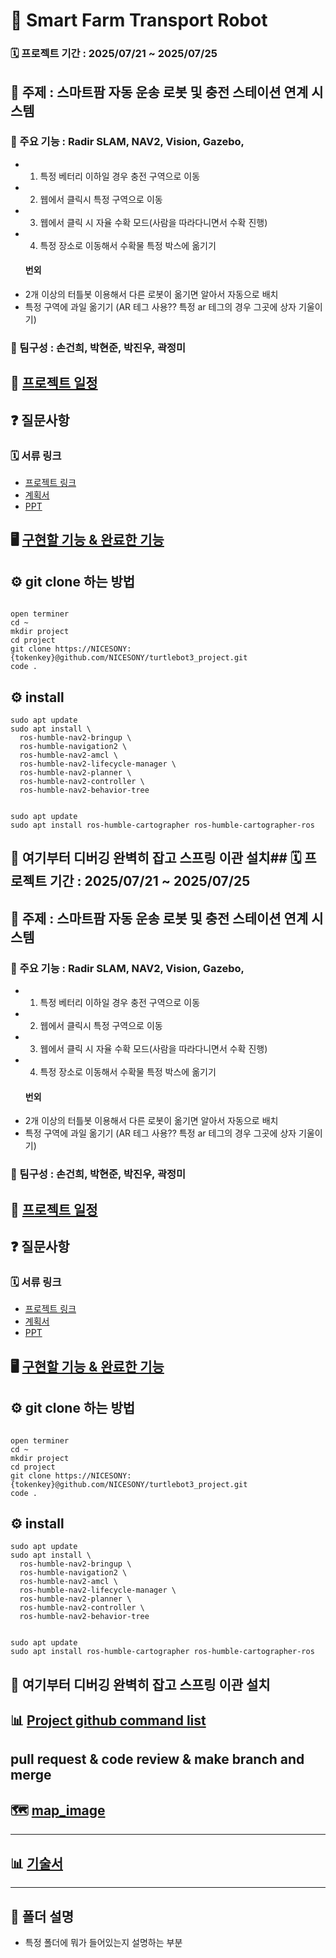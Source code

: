 # 🚜 Smart Farm Transport Robot



### 🗓️ 프로젝트 기간 : 2025/07/21 ~ 2025/07/25



## 🎯 주제 : 스마트팜 자동 운송 로봇 및 충전 스테이션 연계 시스템 



### 🤖 주요 기능 : Radir SLAM, NAV2, Vision, Gazebo, 

- 1. 특정 베터리 이하일 경우 충전 구역으로 이동 
- 2. 웹에서 클릭시 특정 구역으로 이동 
- 3. 웹에서 클릭 시 자율 수확 모드(사람을 따라다니면서 수확 진행) 
- 4. 특정 장소로 이동해서 수확물 특정 박스에 옮기기
  #### 번외
- 2개 이상의 터틀봇 이용해서 다른 로봇이 옮기면 알아서 자동으로 배치
- 특정 구역에 과일 옮기기 (AR 테그 사용?? 특정 ar 테그의 경우 그곳에 상자 기울이기)

  
### 👥 팀구성 : 손건희, 박현준, 박진우, 곽정미


## 📅 [프로젝트 일정](https://github.com/NICESONY/turtlebot3_project/tree/main/Documentation/plan)


## ❓ 질문사항


### 🗓️ 서류 링크

- [프로젝트 링크](https://docs.google.com/presentation/d/1j1xKGVV8NkETSxIdAJgCO2qdbaPO2zO-178N694P2_A/edit?slide=id.g36f529a8a23_0_5#slide=id.g36f529a8a23_0_5)
- [계획서](https://docs.google.com/document/d/1M6PhMZ9piBhJVs8vatvDK25QiM19CuVPqjAv2bpU3-8/edit?tab=t.0)
- [PPT](https://docs.google.com/presentation/d/1NAYQ3nXiv2y0jL_QtZ-ypov38d0UsTY2KapHy4Q52Sg/edit?slide=id.g370cc601211_0_15#slide=id.g370cc601211_0_15)

## 🖥️ [구현할 기능 & 완료한 기능](https://github.com/NICESONY/turtlebot3_project/tree/main/Documentation/Note)


## ⚙️ git clone 하는 방법
```

open terminer
cd ~
mkdir project
cd project
git clone https://NICESONY:{tokenkey}@github.com/NICESONY/turtlebot3_project.git
code .
```

## ⚙️ install 
```
sudo apt update
sudo apt install \
  ros-humble-nav2-bringup \
  ros-humble-navigation2 \
  ros-humble-nav2-amcl \
  ros-humble-nav2-lifecycle-manager \
  ros-humble-nav2-planner \
  ros-humble-nav2-controller \
  ros-humble-nav2-behavior-tree


sudo apt update
sudo apt install ros-humble-cartographer ros-humble-cartographer-ros
```

## 🎯  여기부터 디버깅 완벽히 잡고 스프링 이관 설치## 🗓️ 프로젝트 기간 : 2025/07/21 ~ 2025/07/25



## 🎯 주제 : 스마트팜 자동 운송 로봇 및 충전 스테이션 연계 시스템 



### 🤖 주요 기능 : Radir SLAM, NAV2, Vision, Gazebo, 

- 1. 특정 베터리 이하일 경우 충전 구역으로 이동 
- 2. 웹에서 클릭시 특정 구역으로 이동 
- 3. 웹에서 클릭 시 자율 수확 모드(사람을 따라다니면서 수확 진행) 
- 4. 특정 장소로 이동해서 수확물 특정 박스에 옮기기
  #### 번외
- 2개 이상의 터틀봇 이용해서 다른 로봇이 옮기면 알아서 자동으로 배치
- 특정 구역에 과일 옮기기 (AR 테그 사용?? 특정 ar 테그의 경우 그곳에 상자 기울이기)

  
### 👥 팀구성 : 손건희, 박현준, 박진우, 곽정미


## 📅 [프로젝트 일정](https://github.com/NICESONY/turtlebot3_project/tree/main/Documentation/plan)


## ❓ 질문사항


### 🗓️ 서류 링크

- [프로젝트 링크](https://docs.google.com/presentation/d/1j1xKGVV8NkETSxIdAJgCO2qdbaPO2zO-178N694P2_A/edit?slide=id.g36f529a8a23_0_5#slide=id.g36f529a8a23_0_5)
- [계획서](https://docs.google.com/document/d/1M6PhMZ9piBhJVs8vatvDK25QiM19CuVPqjAv2bpU3-8/edit?tab=t.0)
- [PPT](https://docs.google.com/presentation/d/1NAYQ3nXiv2y0jL_QtZ-ypov38d0UsTY2KapHy4Q52Sg/edit?slide=id.g370cc601211_0_15#slide=id.g370cc601211_0_15)

## 🖥️ [구현할 기능 & 완료한 기능](https://github.com/NICESONY/turtlebot3_project/tree/main/Documentation/Note)


## ⚙️ git clone 하는 방법
```

open terminer
cd ~
mkdir project
cd project
git clone https://NICESONY:{tokenkey}@github.com/NICESONY/turtlebot3_project.git
code .
```

## ⚙️ install 
```
sudo apt update
sudo apt install \
  ros-humble-nav2-bringup \
  ros-humble-navigation2 \
  ros-humble-nav2-amcl \
  ros-humble-nav2-lifecycle-manager \
  ros-humble-nav2-planner \
  ros-humble-nav2-controller \
  ros-humble-nav2-behavior-tree


sudo apt update
sudo apt install ros-humble-cartographer ros-humble-cartographer-ros
```

## 🎯  여기부터 디버깅 완벽히 잡고 스프링 이관 설치 


## 📊 [Project github command list](https://github.com/NICESONY/turtlebot3_project/tree/main/git_commad)

## pull request & code review & make branch and merge

## 🗺️ [map_image](https://github.com/NICESONY/turtlebot3_project/blob/main/Documentation/map_image/Readme.md)

-------------
## 📊  [기술서](https://github.com/NICESONY/turtlebot3_project/blob/main/Documentation/Project_Technical_Specification/%ED%94%84%EB%A1%9C%EC%A0%9D%ED%8A%B8_%EA%B8%B0%EC%88%A0%EC%84%9C_%EC%96%91%EC%8B%9D(%EC%8A%A4%EB%A7%88%ED%8A%B8%ED%8C%9C%20%EC%9E%90%EB%8F%99%20%EC%9A%B4%EC%86%A1%20%EB%A1%9C%EB%B4%87%20%EB%B0%8F%20%EC%B6%A9%EC%A0%84%20%EC%8A%A4%ED%85%8C%EC%9D%B4%EC%85%98%20%EC%97%B0%EA%B3%84%20%EC%8B%9C%EC%8A%A4%ED%85%9C).pdf)
-------------

## 🎯  폴더 설명 


- 특정 폴더에 뭐가 들어있는지 설명하는 부분
